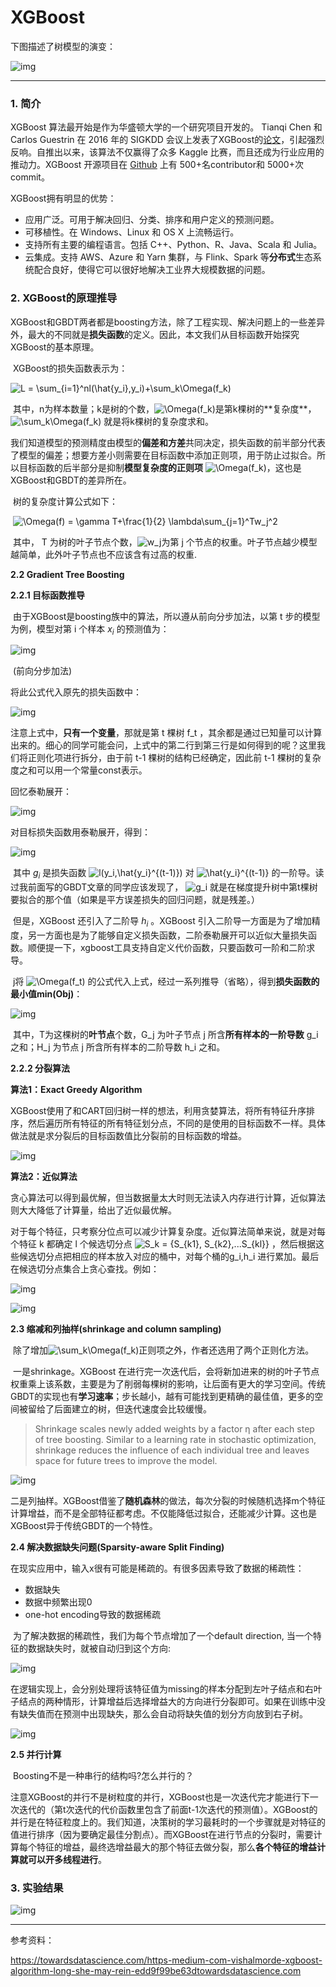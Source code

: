 # XGBoost

下图描述了树模型的演变：

![img](https://pic2.zhimg.com/v2-0243a69499d994271844d252df1723a1_b.png)



------

### 1. 简介

   XGBoost 算法最开始是作为华盛顿大学的一个研究项目开发的。 Tianqi Chen 和 Carlos Guestrin 在 2016 年的 SIGKDD 会议上发表了XGBoost的[论文](https://www.kdd.org/kdd2016/papers/files/rfp0697-chenAemb.pdf)，引起强烈反响。自推出以来，该算法不仅赢得了众多 Kaggle 比赛，而且还成为行业应用的推动力。XGBoost 开源项目在 [Github](https://github.com/dmlc/xgboost/) 上有 500+名contributor和 5000+次commit。

   XGBoost拥有明显的优势：

- 应用广泛。可用于解决回归、分类、排序和用户定义的预测问题。
- 可移植性。在 Windows、Linux 和 OS X 上流畅运行。
- 支持所有主要的编程语言。包括 C++、Python、R、Java、Scala 和 Julia。
- 云集成。支持 AWS、Azure 和 Yarn 集群，与 Flink、Spark 等**分布式**生态系统配合良好，使得它可以很好地解决工业界大规模数据的问题。


### 2. XGBoost的原理推导

​    XGBoost和GBDT两者都是boosting方法，除了工程实现、解决问题上的一些差异外，最大的不同就是**损失函数**的定义。因此，本文我们从目标函数开始探究XGBoost的基本原理。

​    XGBoost的损失函数表示为：

![L = \sum_{i=1}^nl(\hat{y_i},y_i)+\sum_k\Omega(f_k)](https://www.zhihu.com/equation?tex=L%20%3D%20%5Csum_%7Bi%3D1%7D%5Enl(%5Chat%7By_i%7D%2Cy_i)%2B%5Csum_k%5COmega(f_k))

​    其中，n为样本数量；k是树的个数，![\Omega(f_k)](https://www.zhihu.com/equation?tex=%5COmega(f_k))是第k棵树的**复杂度**， ![\sum_k\Omega(f_k)](https://www.zhihu.com/equation?tex=%5Csum_k%5COmega(f_k)) 就是将k棵树的复杂度求和。

​    我们知道模型的预测精度由模型的**偏差和方差**共同决定，损失函数的前半部分代表了模型的偏差；想要方差小则需要在目标函数中添加正则项，用于防止过拟合。所以目标函数的后半部分是抑制**模型复杂度的正则项** ![\Omega(f_k)](https://www.zhihu.com/equation?tex=%5COmega(f_k))，这也是XGBoost和GBDT的差异所在。

​    树的复杂度计算公式如下：

​                                                                   ![\Omega(f) = \gamma T+\frac{1}{2} \lambda\sum_{j=1}^Tw_j^2](https://www.zhihu.com/equation?tex=%5COmega(f)%20%3D%20%5Cgamma%20T%2B%5Cfrac%7B1%7D%7B2%7D%20%5Clambda%5Csum_%7Bj%3D1%7D%5ETw_j%5E2)  


​    其中， T 为树的叶子节点个数，![w_j](https://www.zhihu.com/equation?tex=w_j)为第 j 个节点的权重。叶子节点越少模型越简单，此外叶子节点也不应该含有过高的权重.

**2.2 Gradient Tree Boosting**

**2.2.1 目标函数推导**

​    由于XGBoost是boosting族中的算法，所以遵从前向分步加法，以第 t 步的模型为例，模型对第 i 个样本 $x_i$ 的预测值为：

![img](https://pic3.zhimg.com/v2-81b214bdf0882bc2ea094868d8fa71ba_b.jpeg)

​                                                                            (前向分步加法)

将此公式代入原先的损失函数中：

![img](https://pic4.zhimg.com/v2-e1a29a11058fef6178039bed0b13a3eb_b.jpeg)

注意上式中，**只有一个变量**，那就是第 t 棵树 f_t ，其余都是通过已知量可以计算出来的。细心的同学可能会问，上式中的第二行到第三行是如何得到的呢？这里我们将正则化项进行拆分，由于前 t-1 棵树的结构已经确定，因此前 t-1 棵树的复杂度之和可以用一个常量const表示。

回忆泰勒展开：

![img](https://pic4.zhimg.com/v2-8942d6265a55fd0f43f793c04446a1bf_b.jpeg)

对目标损失函数用泰勒展开，得到：

![img](https://pic3.zhimg.com/v2-35b23ffb80cadac1b18483b737632382_b.jpeg)

​    其中 $g_i$ 是损失函数  ![l(y_i,\hat{y_i}^{(t-1)})](https://www.zhihu.com/equation?tex=l(y_i%2C%5Chat%7By_i%7D%5E%7B(t-1)%7D))  对   ![\hat{y_i}^{(t-1)}](https://www.zhihu.com/equation?tex=%5Chat%7By_i%7D%5E%7B(t-1)%7D)  的一阶导。读过我前面写的GBDT文章的同学应该发现了，  ![g_i](https://www.zhihu.com/equation?tex=g_i)   就是在梯度提升树中第t棵树要拟合的那个值（如果是平方误差损失的回归问题，就是残差。）

​    但是，XGBoost 还引入了二阶导 $h_i$ 。XGBoost 引入二阶导一方面是为了增加精度，另一方面也是为了能够自定义损失函数，二阶泰勒展开可以近似大量损失函数。顺便提一下，xgboost工具支持自定义代价函数，只要函数可一阶和二阶求导。

​    j将 ![\Omega(f_t)](https://www.zhihu.com/equation?tex=%5COmega(f_t)) 的公式代入上式，经过一系列推导（省略），得到**损失函数的最小值min(Obj)**：

![img](https://pic4.zhimg.com/v2-102a5435bd0fcc53ee3ccc76b726f19f_b.jpeg)

​    其中，T为这棵树的**叶节点**个数，G_j 为叶子节点 j 所含**所有样本的一阶导数** g_i 之和；H_j 为节点 j 所含所有样本的二阶导数 h_i 之和。



**2.2.2 分裂算法**

**算法1：Exact Greedy Algorithm**

XGBoost使用了和CART回归树一样的想法，利用贪婪算法，将所有特征升序排序，然后遍历所有特征的所有特征划分点，不同的是使用的目标函数不一样。具体做法就是求分裂后的目标函数值比分裂前的目标函数的增益。

![img](https://pic4.zhimg.com/v2-2929c1dfc26a032922489bc27f86851f_b.jpeg)

**算法2：近似算法**

   贪心算法可以得到最优解，但当数据量太大时则无法读入内存进行计算，近似算法则大大降低了计算量，给出了近似最优解。

   对于每个特征，只考察分位点可以减少计算复杂度。近似算法简单来说，就是对每个特征 k​ 都确定 l 个候选切分点 ![S_k = \{S_{k1}, S_{k2},...S_{kl}\}](https://www.zhihu.com/equation?tex=S_k%20%3D%20%5C%7BS_%7Bk1%7D%2C%20S_%7Bk2%7D%2C...S_%7Bkl%7D%5C%7D) ，然后根据这些候选切分点把相应的样本放入对应的桶中，对每个桶的g_i,h_i 进行累加。最后在候选切分点集合上贪心查找。例如：

![img](https://pic1.zhimg.com/v2-c04f7b4e428db4e1a8f57d1bc01e6cec_b.png)

![img](https://pic4.zhimg.com/v2-a44ba14b045f203345d180d46e9d7b1f_b.jpeg)



**2.3 缩减和列抽样(shrinkage and column sampling)**

​    除了增加![\sum_k\Omega(f_k)](https://www.zhihu.com/equation?tex=%5Csum_k%5COmega(f_k))正则项之外，作者还选用了两个正则化方法。

​    一是shrinkage。XGBoost 在进行完一次迭代后，会将新加进来的树的叶子节点权重乘上该系数，主要是为了削弱每棵树的影响，让后面有更大的学习空间。传统GBDT的实现也有**学习速率**；步长越小，越有可能找到更精确的最佳值，更多的空间被留给了后面建立的树，但迭代速度会比较缓慢。

> Shrinkage scales newly added weights by a factor η after each step of tree boosting. Similar to a learning rate in stochastic optimization, shrinkage reduces the influence of each individual tree and leaves space for future trees to improve the model. 

![img](https://pic2.zhimg.com/v2-cbfa8f6583104d1055d7493182ed9d0d_b.png)

​    二是列抽样。XGBoost借鉴了**随机森林**的做法，每次分裂的时候随机选择m个特征计算增益，而不是全部特征都考虑。不仅能降低过拟合，还能减少计算。这也是XGBoost异于传统GBDT的一个特性。

**2.4 解决数据缺失问题(Sparsity-aware Split Finding)**

​    在现实应用中，输入x很有可能是稀疏的。有很多因素导致了数据的稀疏性：

- 数据缺失
- 数据中频繁出现0
- one-hot encoding导致的数据稀疏

​    为了解决数据的稀疏性，我们为每个节点增加了一个default direction, 当一个特征的数据缺失时，就被自动归到这个方向:

![img](https://pic4.zhimg.com/v2-04d9a2ce481a62aceea2de4b55f695fb_b.png)

​    在逻辑实现上，会分别处理将该特征值为missing的样本分配到左叶子结点和右叶子结点的两种情形，计算增益后选择增益大的方向进行分裂即可。如果在训练中没有缺失值而在预测中出现缺失，那么会自动将缺失值的划分方向放到右子树。

![img](https://pic3.zhimg.com/v2-67a2b34c5a44bd1c68a3e982b947de0a_b.png)

**2.5 并行计算**

​    Boosting不是一种串行的结构吗?怎么并行的？

​    注意XGBoost的并行不是树粒度的并行，XGBoost也是一次迭代完才能进行下一次迭代的（第t次迭代的代价函数里包含了前面t-1次迭代的预测值）。XGBoost的并行是在特征粒度上的。我们知道，决策树的学习最耗时的一个步骤就是对特征的值进行排序（因为要确定最佳分割点）。而XGBoost在进行节点的分裂时，需要计算每个特征的增益，最终选增益最大的那个特征去做分裂，那么**各个特征的增益计算就可以开多线程进行**。

### 3. 实验结果

![img](https://pic3.zhimg.com/v2-945782246f7f30c8b2daf98f037122ca_b.png)



----

参考资料：

https://towardsdatascience.com/https-medium-com-vishalmorde-xgboost-algorithm-long-she-may-rein-edd9f99be63dtowardsdatascience.com


